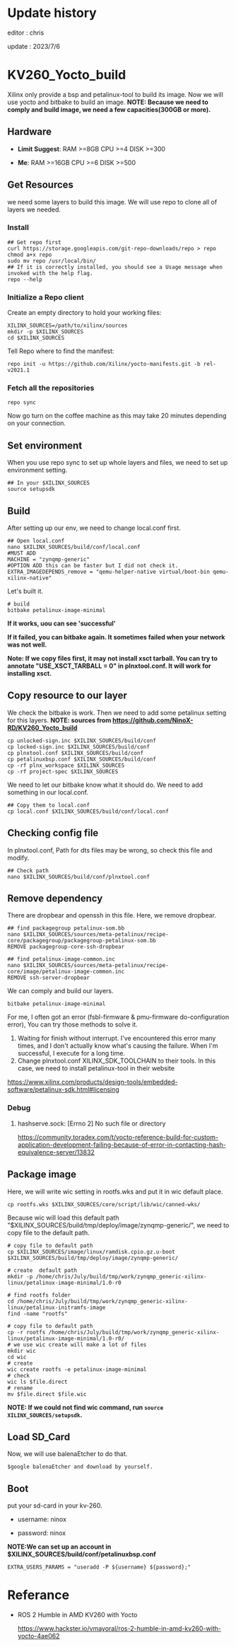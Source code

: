 # Update history
  editor : chris
  
  update : 2023/7/6

# KV260_Yocto_build
  Xilinx only provide a bsp and petalinux-tool to build its image. Now we will use yocto and bitbake to build an image. 
**NOTE: Because we need to comply and build image, we need a few capacities(300GB or more).**
## Hardware
* **Limit Suggest**:
RAM >=8GB
CPU >=4
DISK >=300

* **Me**:
RAM >=16GB
CPU >=6
DISK >=500
## Get Resources
  we need some layers to build this image. We will use repo to clone all of layers we needed.
  ### Install
```script=
## Get repo first
curl https://storage.googleapis.com/git-repo-downloads/repo > repo
chmod a+x repo
sudo mv repo /usr/local/bin/
## If it is correctly installed, you should see a Usage message when invoked with the help flag. 
repo --help
```
### Initialize a Repo client
Create an empty directory to hold your working files:
```script=
XILINX_SOURCES=/path/to/xilinx/sources
mkdir -p $XILINX_SOURCES
cd $XILINX_SOURCES
```
Tell Repo where to find the manifest:
```script=
repo init -u https://github.com/Xilinx/yocto-manifests.git -b rel-v2021.1
```
### Fetch all the repositories
```script=
repo sync
```
Now go turn on the coffee machine as this may take 20 minutes depending on your connection.
## Set environment
When you use repo sync to set up whole layers and files, we need to set up environment setting.
```script=
## In your $XILINX_SOURCES
source setupsdk
```
## Build
After setting up our env, we need to change local.conf first.
```script=
## Open local.conf
nano $XILINX_SOURCES/build/conf/local.conf
#MUST ADD 
MACHINE = "zynqmp-generic"
#OPTION ADD this can be faster but I did not check it.
EXTRA_IMAGEDEPENDS_remove = "qemu-helper-native virtual/boot-bin qemu-xilinx-native"
```
Let's built it.
```script=
# build
bitbake petalinux-image-minimal
```
**If it works, uou can see 'successful'**

**If it failed, you can bitbake again. It sometimes failed when your network was not well.**

**Note: If we copy files first, it may not install xsct tarball. You can try to annotate "USE_XSCT_TARBALL = 0" in plnxtool.conf. It will work for installing xsct.**
## Copy resource to our layer
We check the bitbake is work. Then we need to add some petalinux setting for this layers.
**NOTE: sources from https://github.com/NinoX-RD/KV260_Yocto_build**
```script=
cp unlocked-sign.inc $XILINX_SOURCES/build/conf
cp locked-sign.inc $XILINX_SOURCES/build/conf
cp plnxtool.conf $XILINX_SOURCES/build/conf
cp petalinuxbsp.conf $XILINX_SOURCES/build/conf
cp -rf plnx_workspace $XILINX_SOURCES
cp -rf project-spec $XILINX_SOURCES
```
We need to let our bitbake know what it should do. We need to add something in our local.conf.
```script=
## Copy them to local.conf
cp local.conf $XILINX_SOURCES/build/conf/local.conf
```
## Checking config file 
In plnxtool.conf, Path for dts files may be wrong, so check this file and modify.
```script=
## Check path
nano $XILINX_SOURCES/build/conf/plnxtool.conf
```
## Remove dependency
There are dropbear and openssh in this file. Here, we remove dropbear.
```script=
## find packagegroup petalinux-som.bb
nano $XILINX_SOURCES/sources/meta-petalinux/recipe-core/packagegroup/packagegroup-petalinux-som.bb
REMOVE packagegroup-core-ssh-dropbear

## find petalinux-image-common.inc
nano $XILINX_SOURCES/sources/meta-petalinux/recipe-core/image/petalinux-image-common.inc
REMOVE ssh-server-dropbear 
```
We can comply and build our layers.
```script=
bitbake petalinux-image-minimal
```
For me, I often got an error (fsbl-firmware & pmu-firmware do-configuration error), You can try those methods to solve it.
1. Waiting for finish without interrupt.
I've encountered this error many times, and I don't actually know what's causing the failure. When I'm successful, I execute for a long time.
3. Change plnxtool.conf XILINX_SDK_TOOLCHAIN to their tools.
In this case, we need to install petalinux-tool in their website

https://www.xilinx.com/products/design-tools/embedded-software/petalinux-sdk.html#licensing

### Debug
1. hashserve.sock: [Errno 2] No such file or directory

   https://community.toradex.com/t/yocto-reference-build-for-custom-application-development-failing-because-of-error-in-contacting-hash-equivalence-server/13832
 
## Package image
Here, we will write wic setting in rootfs.wks and put it in wic default place.
```
cp rootfs.wks $XILINX_SOURCES/core/script/lib/wic/canned-wks/ 
```
Because wic will load this default path "$XILINX_SOURCES/build/tmp/deploy/image/zynqmp-generic/", we need to copy file to the default path.
```script=
# copy file to default path
cp $XILINX_SOURCES/image/linux/ramdisk.cpio.gz.u-boot $XILINX_SOURCES/build/tmp/deploy/image/zynqmp-generic/

# create  default path
mkdir -p /home/chris/July/build/tmp/work/zynqmp_generic-xilinx-linux/petalinux-image-minimal/1.0-r0

# find rootfs folder
cd /home/chris/July/build/tmp/work/zynqmp_generic-xilinx-linux/petalinux-initramfs-image
find -name "rootfs"

# copy file to default path
cp -r rootfs /home/chris/July/build/tmp/work/zynqmp_generic-xilinx-linux/petalinux-image-minimal/1.0-r0/
# we use wic create will make a lot of files
mkdir wic
cd wic
# create 
wic create rootfs -e petalinux-image-minimal
# check
wic ls $file.direct
# rename
mv $file.direct $file.wic
```
**NOTE: If we could not find wic command, run `source XILINX_SOURCES/setupsdk`.**


## Load SD_Card
Now, we will use balenaEtcher to do that.
```
$google balenaEtcher and download by yourself.
```
## Boot
put your sd-card in your kv-260.

* username: ninox

* password: ninox

**NOTE:We can set up an account in $XILINX_SOURCES/build/conf/petalinuxbsp.conf**
```
EXTRA_USERS_PARAMS = "useradd -P ${username} ${password};"
```

# Referance

* ROS 2 Humble in AMD KV260 with Yocto

  https://www.hackster.io/vmayoral/ros-2-humble-in-amd-kv260-with-yocto-4ae062
